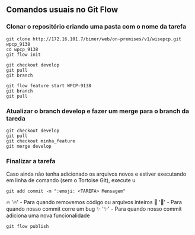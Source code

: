 
## Comandos usuais no Git Flow


### Clonar o repositório criando uma pasta com o nome da tarefa
````
git clone http://172.16.101.7/bimer/web/on-premises/v1/wisepcp.git wpcp_9138
cd wpcp_9138
git flow init

git checkout develop
git pull
git branch

git flow feature start WPCP-9138
git branch
git pull
````


### Atualizar o branch develop e fazer um merge para o branch da tareda
````
git checkout develop
git pull
git checkout minha_feature
git merge develop
````

### Finalizar a tarefa 
Caso ainda não tenha adicionado os arquivos novos e estiver executando em linha de comando (sem o Tortoise Git), execute u
````
git add commit -m ":emoji: <TAREFA> Mensagem"
````

🔥 ':fire:' - Para quando removemos código ou arquivos inteiros
🐛 ':bug:' - Para quando nosso commit corre um bug
✨ ':sparkles:' - Para quando nosso commit adiciona uma nova funcionalidade

````
git flow publish
````

